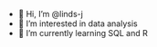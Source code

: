 - 👋 Hi, I’m @linds-j
- 👀 I’m interested in data analysis 
- 🌱 I’m currently learning SQL and R

<!---
linds-j/linds-j is a ✨ special ✨ repository because its `README.md` (this file) appears on your GitHub profile.
You can click the Preview link to take a look at your changes.
--->
